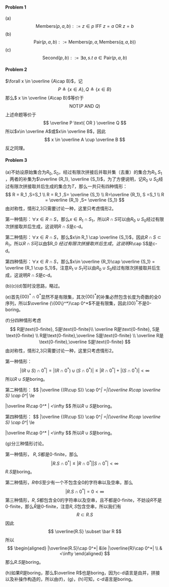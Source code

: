 #### Problem 1

(a)
$$
\text{Members}(p, a, b) ::= z\in p \text{ IFF } z=a \text{ OR } z=b
$$
(b)
$$
\text{Pair}(p,a,b)::=\text{Members}(p, a,\text{Members}(q,a,b))
$$
(c)
$$
\text{Second}(p,b)::= \exists a, s.t \  a\in\text{Pair}(p,a,b)
$$



#### Problem 2

$\forall x \in \overline {A\cap B}​$，记
$$
P\triangleq \{x\in A\} ,Q \triangleq \{x\in B\}
$$
那么$ x \in \overline {A\cap B}$等价于
$$
\text{NOT}(P\text{ AND } Q)
$$
上述命题等价于
$$
 \overline P \text{ OR }  \overline Q
$$
所以$x\in \overline A$或$x\in \overline B$，因此
$$
x \in \overline A \cup  \overline B
$$
反之同理。



#### Problem 3

(a)不妨设原始集合为$R_0, S_0​$，经过有限次拼接后并取并集（去重）的集合为$R_1, S_1​$，两者的补集为$\overline {R_1}, \overline {S_1}​$，为了方便说明，记$R_0 \cup S_0​$经过有限次拼接取并后生成的集合为$T​$，那么一共只有四种情形：
$$
R = R_1 ,S=S_1 \\
R = R_1 ,S=  \overline {S_1} \\
R=\overline {R_1}, S =S_1 \\
R = \overline {R_1} ,S=  \overline {S_1}
$$
由对称性，情形2,3只需要讨论一种，这里只考虑情形2。

第一种情形：$\forall x\in R\cap S$，那么$x\in R_1 \cap S_1$，所以$R\cap S$可以由$R_0 \cup S_0$经过有限次拼接取并后生成，这说明$R\cap S$是c-d。

第二种情形：$\forall x\in R\cap S$，那么$x\in R_1 \cap \overline {S_1}$，因此$R\cap S\subset R_1$，所以$R\cap S$可以由$R_0 $经过有限次拼接取并后生成，这说明$R\cap S$是c-d。

第四种情形：$\forall x\in R\cap S$，那么$x\in \overline {R_1}\cap \overline {S_1} = \overline {R_1 \cup S_1}$，注意$R_1 \cup S_1$可以由$R_0 \cup S_0$经过有限次拼接取并后生成，这说明$R\cap S$是c-d。

(b)(c)(d)暂时没思路，略过。

(e)首先$\{00\}^*\cap 0^*$显然不是有限集，其次$\{00\}^*$的补集必然包含长度为奇数的全$0$序列，所以$\overline {\{00\}^*}\cap 0^*$不是有限集，因此$\{00\}^*$不是0-boring。

(f)分四种情形考虑
$$
R是\text{0-finite}, S是\text{0-finite}\\
\overline R是\text{0-finite}, S是\text{0-finite} \\
R是\text{0-finite},\overline  S是\text{0-finite} \\
\overline R是\text{0-finite},\overline  S是\text{0-finite}
$$
由对称性，情形2,3只需要讨论一种，这里只考虑情形2。

第一种情形：
$$
|(R\cup S) \cap 0^* |=|(R\cap 0^* )\cup (S\cap 0^* )|\le  |R\cap 0^* | +|(S\cap 0^* )| <\infty
$$
所以$R\cup S​$是boring。

第二种情形：
$$
|\overline {(R\cup S)} \cap 0^*| =|(\overline R\cap \overline S) \cap 0^*| \le

 |\overline R\cap 0^* | <\infty
$$
所以$R\cup S​$是boring。

第四种情形：
$$
|\overline {(R\cup S)} \cap 0^*| =|(\overline R\cap \overline S) \cap 0^*| \le

 |\overline R\cap 0^* | <\infty
$$
所以$R\cup S$是boring。

(g)分三种情形讨论。

第一种情形， $R,S$都是$\text{0-finite}$，那么
$$
|R.S\cap 0^*| \le |R\cap 0^*| |S\cap 0^*|  <\infty
$$
$R.S​$是boring。

第二种情形，$R$中$S$至少有一个不包含全$0$的字符串以及空串，那么
$$
|R.S\cap 0^*| =0  <\infty
$$
第三种情形，$R,S$都包含全$0$的字符串以及空串，且不都是$\text{0-finite}$，不妨设$R$不是$\text{0-finite}$，那么$\bar R$是$\text{0-finite}$，注意$R,S$包含空串，所以我们有
$$
R\subset R.S
$$
因此
$$
\overline{R.S} \subset \bar R
$$
所以
$$
\begin{aligned}
|\overline{R.S}\cap 0^*|
&\le |\overline{R}\cap 0^*| \\
&<\infty
\end{aligned}
$$
那么$R.S​$是boring。

(h)如果$R​$是boring，那么$\overline R​$也是boring，因为c-d语言是由并，拼接以及补操作构造的，所以由(f)，(g)，(h)可知，c-d语言是boring。